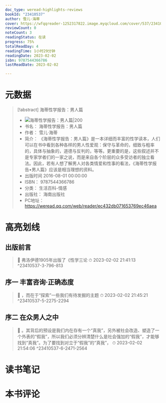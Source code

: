 ```yaml
---
doc_type: weread-highlights-reviews
bookId: "23410537"
author: 雪儿·海蒂
cover: https://wfqqreader-1252317822.image.myqcloud.com/cover/537/23410537/t7_23410537.jpg
reviewCount: 0
noteCount: 3
readingStatus: 在读
progress: 75%
totalReadDay: 4
readingTime: 1小时29分钟
readingDate: 2023-02-02
isbn: 9787544366786
lastReadDate: 2023-02-02

---
```

# 元数据
> [!abstract] 海蒂性学报告：男人篇
> - ![ 海蒂性学报告：男人篇|200](https://wfqqreader-1252317822.image.myqcloud.com/cover/537/23410537/t7_23410537.jpg)
> - 书名： 海蒂性学报告：男人篇
> - 作者： 雪儿·海蒂
> - 简介： 《海蒂性学报告：男人篇》是一本详细而丰富的性学读本，人们可以在书中看到各种各样的男人性爱观：保守与革命的，细致与粗率的，具体与抽象的，道德与反判的，等等。更重要的是，这些叙述并不是专家学者们的一家之说，而是来自各个阶层的众多受访者的独立看法。因此，若有人想了解男人对各类情爱和性事的看法，《海蒂性学报告•男人篇》应该是相当理想的资料。
> - 出版时间 2016-08-01 00:00:00
> - ISBN： 9787544366786
> - 分类： 生活百科-情感
> - 出版社： 海南出版社
> - PC地址：https://weread.qq.com/web/reader/ec432db071653769ec46aea

# 高亮划线

## 出版前言

> 📌 弗洛伊德1905年出版了《性学三论 
> ⏱ 2023-02-02 21:41:13 ^23410537-3-796-813

## 序一 丰富咨询·正确态度

> 📌 ，而在于“探索”一些我们有待发掘的主题 
> ⏱ 2023-02-02 21:45:21 ^23410537-5-2275-2294

## 序二 在众男人之中

> 📌 。其背后的预设是我们内在存有一个“真我”，另外被社会改造、塑造了一个外表的“假我”，所以我们必须分辨清楚什么是社会强加的“假我”，才能够找到“真我”。为了要找到对立于“假我”的“真我”， 
> ⏱ 2023-02-02 21:54:06 ^23410537-6-2471-2564

# 读书笔记

# 本书评论
